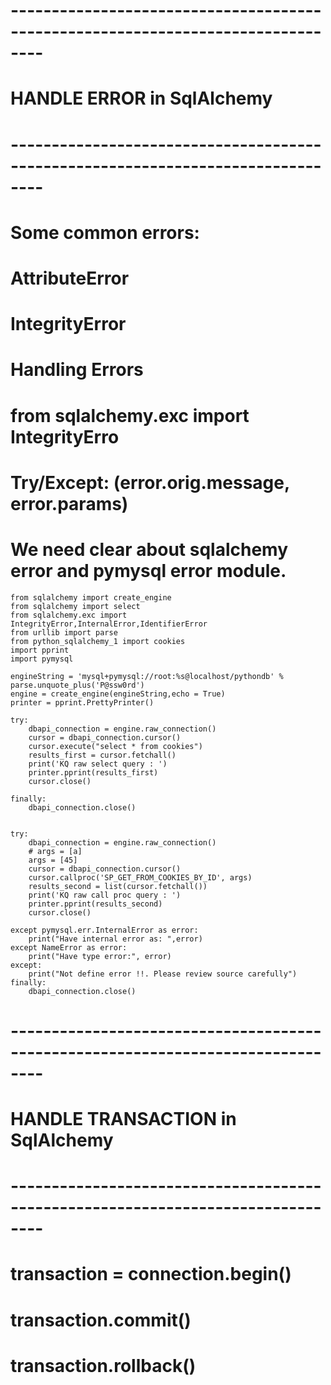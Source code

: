 # --------------------------------------------------------------------------------
# HANDLE ERROR in SqlAlchemy
# --------------------------------------------------------------------------------
# Some common errors: 
# AttributeError
# IntegrityError
# Handling Errors
# from sqlalchemy.exc import IntegrityErro
# Try/Except: (error.orig.message, error.params)
# We need clear about sqlalchemy error and pymysql error module. 
    from sqlalchemy import create_engine
    from sqlalchemy import select 
    from sqlalchemy.exc import IntegrityError,InternalError,IdentifierError
    from urllib import parse
    from python_sqlalchemy_1 import cookies
    import pprint
    import pymysql

    engineString = 'mysql+pymysql://root:%s@localhost/pythondb' % parse.unquote_plus('P@ssw0rd')
    engine = create_engine(engineString,echo = True)
    printer = pprint.PrettyPrinter()

    try: 
        dbapi_connection = engine.raw_connection()
        cursor = dbapi_connection.cursor()
        cursor.execute("select * from cookies")
        results_first = cursor.fetchall()
        print('KQ raw select query : ')
        printer.pprint(results_first)
        cursor.close()

    finally: 
        dbapi_connection.close()


    try:
        dbapi_connection = engine.raw_connection()
        # args = [a]
        args = [45]
        cursor = dbapi_connection.cursor()
        cursor.callproc('SP_GET_FROM_COOKIES_BY_ID', args)
        results_second = list(cursor.fetchall())
        print('KQ raw call proc query : ')
        printer.pprint(results_second)
        cursor.close()    

    except pymysql.err.InternalError as error: 
        print("Have internal error as: ",error)
    except NameError as error: 
        print("Have type error:", error)
    except: 
        print("Not define error !!. Please review source carefully")
    finally: 
        dbapi_connection.close()

# --------------------------------------------------------------------------------
# HANDLE TRANSACTION in SqlAlchemy
# --------------------------------------------------------------------------------
# transaction = connection.begin()
# transaction.commit()
# transaction.rollback()